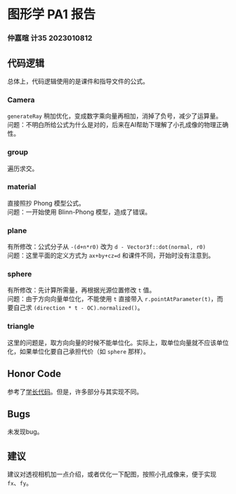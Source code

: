 # 图形学 PA1 报告
### 仲嘉暄 计35 2023010812
## 代码逻辑
总体上，代码逻辑使用的是课件和指导文件的公式。
### Camera
`generateRay` 稍加优化，变成数字乘向量再相加，消掉了负号，减少了运算量。  
问题：不明白所给公式为什么是对的，后来在AI帮助下理解了小孔成像的物理正确性。
### group
遍历求交。
### material
直接照抄 $\text{Phong}$ 模型公式。  
问题：一开始使用 $\text{Blinn-Phong}$ 模型，造成了错误。
### plane
有所修改：公式分子从 `-(d+n*r0)` 改为 `d - Vector3f::dot(normal, r0)`  
问题：这里平面的定义方式为 `ax+by+cz=d` 和课件不同，开始时没有注意到。
### sphere
有所修改：先计算所需量，再根据光源位置修改 `t` 值。  
问题：由于方向向量单位化，不能使用 `t` 直接带入 `r.pointAtParameter(t)`，而要自己求 `(direction * t - OC).normalized()`。
### triangle
这里的问题是，取方向向量的时候不能单位化。实际上，取单位向量就不应该单位化，如果单位化要自己承担代价（如 `sphere` 那样）。
## Honor Code
参考了[学长代码](https://github.com/Guangxuan-Xiao/THU-Computer-Graphics-2020/tree/master/PA1)。但是，许多部分与其实现不同。
## Bugs
未发现bug。
## 建议
建议对透视相机加一点介绍，或者优化一下配图，按照小孔成像来，便于实现 `fx`、`fy`。